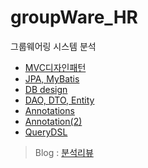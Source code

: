 # groupWare_HR
그룹웨어링 시스템 분석

- [MVC디자인패턴](https://github.com/lokyyyi/groupWare_HR/blob/main/MVC.md)  
- [JPA, MyBatis](https://github.com/lokyyyi/groupWare_HR/blob/main/JPA%2C%20MyBatis.md)  
- [DB design](https://github.com/lokyyyi/groupWare_HR/blob/main/DB%20design.md)  
- [DAO, DTO, Entity](https://github.com/lokyyyi/groupWare_HR/blob/main/DAO%20DTO%20Entity%20%EC%B0%A8%EC%9D%B4%EC%A0%90.md)  
- [Annotations](https://github.com/lokyyyi/groupWare_HR/blob/main/Annotation.md)  
- [Annotation(2)](https://github.com/lokyyyi/groupWare_HR/blob/main/Annotation(2).md)  
- [QueryDSL](https://github.com/lokyyyi/groupWare_HR/blob/main/QueryDSL.md)  

>Blog : [분석리뷰](https://lokyyyi-tech.tistory.com/category/%EC%BD%94%EB%94%A9%EC%9D%B4%EC%95%BC%EA%B8%B0/%EA%B7%B8%EB%A3%B9%EC%9B%A8%EC%96%B4%EC%8B%9C%EC%8A%A4%ED%85%9C%20%EC%BD%94%EB%93%9C%EB%A6%AC%EB%B7%B0)
